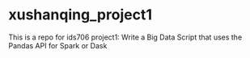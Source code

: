 # xushanqing_project1
This is a repo for ids706 project1: Write a Big Data Script that uses the Pandas API for Spark or Dask
